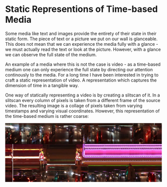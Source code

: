 # Static Representions of Time-based Media

Some media like text and images provide the entirety of their state in their static form. The piece of text or a picture we put on our wall is glanceable. This does not mean that we can experience the media fully with a glance - we must actually read the text or look at the picture. However, with a glance we can observe the full state of the medium.

An example of a media where this is not the case is video - as a time-based medium one can only experience the full state by directing our attention continously to the media. For a long time I have been interested in trying to craft a static representation of video. A representation which captures the dimension of time in a tangible way.

One way of statically representing a video is by creating a slitscan of it. In a slitscan every column of pixels is taken from a different frame of the source video. The resulting image is a collage of pixels taken from varying timestamps and varying visual coordinates. However, this representation of the time-based medium is rather coarse:

![alt text](img/slitscan_video.png)
